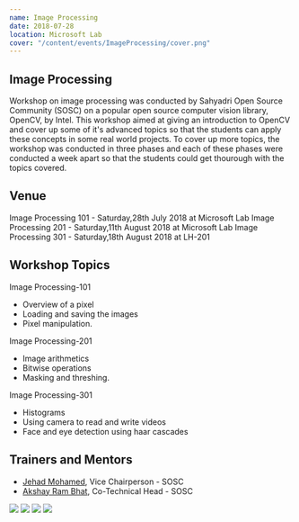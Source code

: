 ```yaml
---
name: Image Processing
date: 2018-07-28
location: Microsoft Lab
cover: "/content/events/ImageProcessing/cover.png"
---
```


## Image Processing

Workshop on image processing was conducted by Sahyadri Open Source Community (SOSC) on a popular open source computer vision library, OpenCV, by Intel. This workshop aimed at giving an introduction to OpenCV and cover up some of it's advanced topics so that the students can apply these concepts in some real world projects. To cover up more topics, the workshop was conducted in three phases and each of these phases were conducted a week apart so that the students could get thourough with the topics covered.

## Venue

Image Processing 101 - Saturday,28th July 2018 at Microsoft Lab
Image Processing 201 - Saturday,11th August 2018 at Microsoft Lab
Image Processing 301 - Saturday,18th August 2018 at LH-201

## Workshop Topics

Image Processing-101

- Overview of a pixel
- Loading and saving the images
- Pixel manipulation.

Image Processing-201

- Image arithmetics
- Bitwise operations
- Masking and threshing.

Image Processing-301

- Histograms
- Using camera to read and write videos
- Face and eye detection using haar cascades

## Trainers and Mentors

- [Jehad Mohamed](https://github.com/jehadmohamedz), Vice Chairperson - SOSC
- [Akshay Ram Bhat](https://github.com/akshayrb22), Co-Technical Head - SOSC

<image src="/content/events/ImageProcessing/1.jpg"/>
<image src="/content/events/ImageProcessing/2.jpg"/>
<image src="/content/events/ImageProcessing/3.jpg"/>
<image src="/content/events/ImageProcessing/4.jpg"/>
